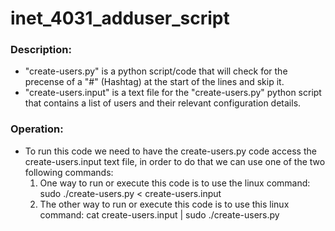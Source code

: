 # **inet_4031_adduser_script**

### **Description:**
- "create-users.py" is a python script/code that will check for the precense of a "#" (Hashtag) at the start of the lines and skip it.
- "create-users.input" is a text file for the "create-users.py" python script that contains a list of users and their relevant configuration details.

### **Operation:**
- To run this code we need to have the create-users.py code access the create-users.input text file, in order to do that we can use one of the two following commands:
  1. One way to run or execute this code is to use the linux command: sudo ./create-users.py < create-users.input
  2. The other way to run or execute this code is to use this linux command: cat create-users.input | sudo ./create-users.py

